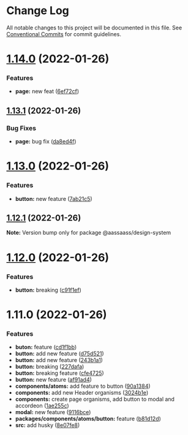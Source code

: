 # Change Log

All notable changes to this project will be documented in this file.
See [Conventional Commits](https://conventionalcommits.org) for commit guidelines.

# [1.14.0](https://github.com/har-sargis/lerna/compare/v1.13.1...v1.14.0) (2022-01-26)


### Features

* **page:** new feat ([6ef72cf](https://github.com/har-sargis/lerna/commit/6ef72cfcf4325d7fe8112e995057aee8ee40da73))





## [1.13.1](https://github.com/har-sargis/lerna/compare/v1.13.0...v1.13.1) (2022-01-26)


### Bug Fixes

* **page:** bug fix ([da8ed4f](https://github.com/har-sargis/lerna/commit/da8ed4fae1cd373c8ea2677b4db459492c9b0c11))





# [1.13.0](https://github.com/har-sargis/lerna/compare/v1.12.1...v1.13.0) (2022-01-26)


### Features

* **button:** new feature ([7ab21c5](https://github.com/har-sargis/lerna/commit/7ab21c5cdf9b65eaf6d2e667307a108de7c41622))





## [1.12.1](https://github.com/har-sargis/lerna/compare/v1.12.0...v1.12.1) (2022-01-26)

**Note:** Version bump only for package @aassaass/design-system





# [1.12.0](https://github.com/har-sargis/lerna/compare/v1.11.0...v1.12.0) (2022-01-26)


### Features

* **button:** breaking ([c91f1ef](https://github.com/har-sargis/lerna/commit/c91f1ef54df3d86106664ea6dd9f262b5483b508))





# 1.11.0 (2022-01-26)


### Features

* **buton:** feature ([cd1f1bb](https://github.com/har-sargis/lerna/commit/cd1f1bb41c34c1eec61b9461fff77d480ff8d1c8))
* **button:** add new feature ([d75d521](https://github.com/har-sargis/lerna/commit/d75d5216a0223833cca0a5abd1a92b9e27f1ed7f))
* **button:** add new feature ([243b1a1](https://github.com/har-sargis/lerna/commit/243b1a118e5b63dade81374f352c4061de228255))
* **button:** breaking ([227dafa](https://github.com/har-sargis/lerna/commit/227dafa9a0f00a7f850f3928e5654a4dfa92ace6))
* **button:** breaking feature ([cfe4725](https://github.com/har-sargis/lerna/commit/cfe4725979484e40686f39a30e2a85848000235c))
* **button:** new feature ([af91ad4](https://github.com/har-sargis/lerna/commit/af91ad41510c4118108b1a6b9974f746ccbad436))
* **components/atoms:** add feature to button ([90a1384](https://github.com/har-sargis/lerna/commit/90a1384e04fa92286d88c3fe785e654d1ad9c714))
* **components:** add new Header organisms ([3024b1e](https://github.com/har-sargis/lerna/commit/3024b1e6e3384f579a4848e8a6c05c4b99863662))
* **components:** create page organisms, add button to modal and accordeon ([1ae255c](https://github.com/har-sargis/lerna/commit/1ae255c6874ba77b4c71645975dafa402ef5d0c0))
* **modal:** new feature ([9116bce](https://github.com/har-sargis/lerna/commit/9116bcee3fb5e9caa31442c96f5e37d79bd9c3a8))
* **packages/components/atoms/button:** feature ([b81d12d](https://github.com/har-sargis/lerna/commit/b81d12def6b1fdb562599929db232ee23ffc1429))
* **src:** add husky ([8e07fe8](https://github.com/har-sargis/lerna/commit/8e07fe875ed43a80307183352c9072bce9c58c04))
